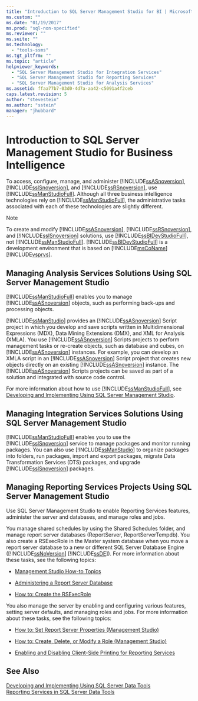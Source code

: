 ```yaml
---
title: "Introduction to SQL Server Management Studio for BI | Microsoft Docs"
ms.custom: ""
ms.date: "01/19/2017"
ms.prod: "sql-non-specified"
ms.reviewer: ""
ms.suite: ""
ms.technology: 
  - "tools-ssms"
ms.tgt_pltfrm: ""
ms.topic: "article"
helpviewer_keywords: 
  - "SQL Server Management Studio for Integration Services"
  - "SQL Server Management Studio for Reporting Services"
  - "SQL Server Management Studio for Analysis Services"
ms.assetid: ffaa77b7-03d0-4d7a-aa42-c5091a4f2ceb
caps.latest.revision: 5
author: "stevestein"
ms.author: "sstein"
manager: "jhubbard"
---
```

# Introduction to SQL Server Management Studio for Business Intelligence
To access, configure, manage, and administer [!INCLUDE[ssASnoversion](../includes/ssasnoversion_md.md)], [!INCLUDE[ssISnoversion](../includes/ssisnoversion_md.md)], and [!INCLUDE[ssRSnoversion](../includes/ssrsnoversion_md.md)], use [!INCLUDE[ssManStudioFull](../includes/ssmanstudiofull_md.md)]. Although all three business intelligence technologies rely on [!INCLUDE[ssManStudioFull](../includes/ssmanstudiofull_md.md)], the administrative tasks associated with each of these technologies are slightly different.  
  
> [!NOTE]  
> To create and modify [!INCLUDE[ssASnoversion](../includes/ssasnoversion_md.md)], [!INCLUDE[ssRSnoversion](../includes/ssrsnoversion_md.md)], and [!INCLUDE[ssISnoversion](../includes/ssisnoversion_md.md)] solutions, use [!INCLUDE[ssBIDevStudioFull](../includes/ssbidevstudiofull_md.md)], not [!INCLUDE[ssManStudioFull](../includes/ssmanstudiofull_md.md)]. [!INCLUDE[ssBIDevStudioFull](../includes/ssbidevstudiofull_md.md)] is a development environment that is based on [!INCLUDE[msCoName](../includes/msconame_md.md)][!INCLUDE[vsprvs](../includes/vsprvs_md.md)].  
  
## Managing Analysis Services Solutions Using SQL Server Management Studio  
[!INCLUDE[ssManStudioFull](../includes/ssmanstudiofull_md.md)] enables you to manage [!INCLUDE[ssASnoversion](../includes/ssasnoversion_md.md)] objects, such as performing back-ups and processing objects.  
  
[!INCLUDE[ssManStudio](../includes/ssmanstudio_md.md)] provides an [!INCLUDE[ssASnoversion](../includes/ssasnoversion_md.md)] Script project in which you develop and save scripts written in Multidimensional Expressions (MDX), Data Mining Extensions (DMX), and XML for Analysis (XMLA). You use [!INCLUDE[ssASnoversion](../includes/ssasnoversion_md.md)] Scripts projects to perform management tasks or re-create objects, such as database and cubes, on [!INCLUDE[ssASnoversion](../includes/ssasnoversion_md.md)] instances. For example, you can develop an XMLA script in an [!INCLUDE[ssASnoversion](../includes/ssasnoversion_md.md)] Script project that creates new objects directly on an existing [!INCLUDE[ssASnoversion](../includes/ssasnoversion_md.md)] instance. The [!INCLUDE[ssASnoversion](../includes/ssasnoversion_md.md)] Scripts projects can be saved as part of a solution and integrated with source code control.  
  
For more information about how to use [!INCLUDE[ssManStudioFull](../includes/ssmanstudiofull_md.md)], see [Developing and Implementing Using SQL Server Management Studio](http://msdn.microsoft.com/en-us/c4f5a06b-e2e4-4660-a3a8-6fd356742c02).  
  
## Managing Integration Services Solutions Using SQL Server Management Studio  
[!INCLUDE[ssManStudioFull](../includes/ssmanstudiofull_md.md)] enables you to use the [!INCLUDE[ssISnoversion](../includes/ssisnoversion_md.md)] service to manage packages and monitor running packages. You can also use [!INCLUDE[ssManStudio](../includes/ssmanstudio_md.md)] to organize packages into folders, run packages, import and export packages, migrate Data Transformation Services (DTS) packages, and upgrade [!INCLUDE[ssISnoversion](../includes/ssisnoversion_md.md)] packages.  
  
## Managing Reporting Services Projects Using SQL Server Management Studio  
Use SQL Server Management Studio to enable Reporting Services features, administer the server and databases, and manage roles and jobs.  
  
You manage shared schedules by using the Shared Schedules folder, and manage report server databases (ReportServer, ReportServerTempdb). You also create a RSExecRole in the Master system database when you move a report server database to a new or different SQL Server Database Engine ([!INCLUDE[ssNoVersion](../includes/ssnoversion_md.md)] [!INCLUDE[ssDE](../includes/ssde_md.md)]). For more information about these tasks, see the following topics:  
  
-   [Management Studio How-to Topics](http://msdn.microsoft.com/en-us/60685458-9108-47bf-820a-5e7db454d408)  
  
-   [Administering a Report Server Database](http://msdn.microsoft.com/en-us/97b2e1b5-3869-4766-97b9-9bf206b52262)  
  
-   [How to: Create the RSExecRole](http://msdn.microsoft.com/en-us/7ac17341-df7e-4401-870e-652caa2859c0)  
  
You also manage the server by enabling and configuring various features, setting server defaults, and managing roles and jobs. For more information about these tasks, see the following topics:  
  
-   [How to: Set Report Server Properties (Management Studio)](http://msdn.microsoft.com/en-us/1ed0f84b-b12a-4e49-b65c-a11a99f9093f)  
  
-   [How to: Create, Delete, or Modify a Role (Management Studio)](http://msdn.microsoft.com/en-us/3d1d56e6-a283-44a7-8417-36cb4d2c74d1)  
  
-   [Enabling and Disabling Client-Side Printing for Reporting Services](http://msdn.microsoft.com/en-us/0e709c96-7517-4547-8ef6-5632f8118524)  
  
## See Also  
[Developing and Implementing Using SQL Server Data Tools](http://msdn.microsoft.com/en-us/132ed779-3ec8-4734-9698-802116d1b017)  
[Reporting Services in SQL Server Data Tools](http://msdn.microsoft.com/en-us/0903c7b2-ac59-45f1-b7d0-922ecd9d76f8)  
  
